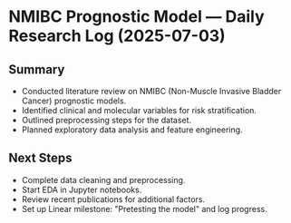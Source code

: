 # NMIBC Prognostic Model — Daily Research Log (2025-07-03)

## Summary
- Conducted literature review on NMIBC (Non-Muscle Invasive Bladder Cancer) prognostic models.
- Identified clinical and molecular variables for risk stratification.
- Outlined preprocessing steps for the dataset.
- Planned exploratory data analysis and feature engineering.

## Next Steps
- Complete data cleaning and preprocessing.
- Start EDA in Jupyter notebooks.
- Review recent publications for additional factors.
- Set up Linear milestone: "Pretesting the model" and log progress.
